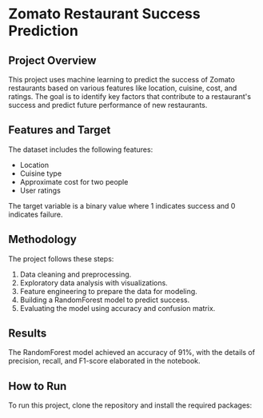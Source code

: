 # Zomato Restaurant Success Prediction

## Project Overview
This project uses machine learning to predict the success of Zomato restaurants based on various features like location, cuisine, cost, and ratings. The goal is to identify key factors that contribute to a restaurant's success and predict future performance of new restaurants.

## Features and Target
The dataset includes the following features:
- Location
- Cuisine type
- Approximate cost for two people
- User ratings

The target variable is a binary value where 1 indicates success and 0 indicates failure.

## Methodology
The project follows these steps:
1. Data cleaning and preprocessing.
2. Exploratory data analysis with visualizations.
3. Feature engineering to prepare the data for modeling.
4. Building a RandomForest model to predict success.
5. Evaluating the model using accuracy and confusion matrix.

## Results
The RandomForest model achieved an accuracy of 91%, with the details of precision, recall, and F1-score elaborated in the notebook.

## How to Run
To run this project, clone the repository and install the required packages:
